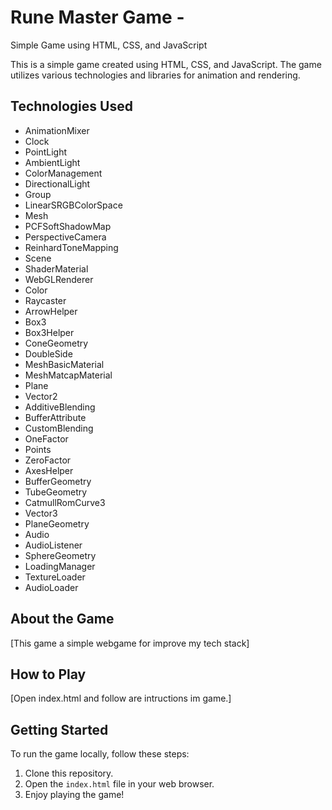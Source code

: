 # Rune Master Game -
Simple Game using HTML, CSS, and JavaScript

This is a simple game created using HTML, CSS, and JavaScript. The game utilizes various technologies and libraries for animation and rendering.

## Technologies Used

- AnimationMixer
- Clock
- PointLight
- AmbientLight
- ColorManagement
- DirectionalLight
- Group
- LinearSRGBColorSpace
- Mesh
- PCFSoftShadowMap
- PerspectiveCamera
- ReinhardToneMapping
- Scene
- ShaderMaterial
- WebGLRenderer
- Color
- Raycaster
- ArrowHelper
- Box3
- Box3Helper
- ConeGeometry
- DoubleSide
- MeshBasicMaterial
- MeshMatcapMaterial
- Plane
- Vector2
- AdditiveBlending
- BufferAttribute
- CustomBlending
- OneFactor
- Points
- ZeroFactor
- AxesHelper
- BufferGeometry
- TubeGeometry
- CatmullRomCurve3
- Vector3
- PlaneGeometry
- Audio
- AudioListener
- SphereGeometry
- LoadingManager
- TextureLoader
- AudioLoader

## About the Game

[This game a simple webgame for improve my tech stack]

## How to Play

[Open index.html and follow are intructions im game.]

## Getting Started

To run the game locally, follow these steps:

1. Clone this repository.
2. Open the `index.html` file in your web browser.
3. Enjoy playing the game!





